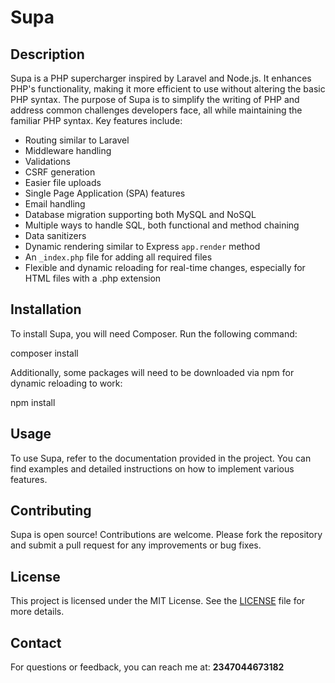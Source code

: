 # Supa

## Description
Supa is a PHP supercharger inspired by Laravel and Node.js. It enhances PHP's functionality, making it more efficient to use without altering the basic PHP syntax. The purpose of Supa is to simplify the writing of PHP and address common challenges developers face, all while maintaining the familiar PHP syntax. Key features include:

- Routing similar to Laravel
- Middleware handling
- Validations
- CSRF generation
- Easier file uploads
- Single Page Application (SPA) features
- Email handling
- Database migration supporting both MySQL and NoSQL
- Multiple ways to handle SQL, both functional and method chaining
- Data sanitizers
- Dynamic rendering similar to Express `app.render` method
- An `_index.php` file for adding all required files
- Flexible and dynamic reloading for real-time changes, especially for HTML files with a .php extension

## Installation
To install Supa, you will need Composer. Run the following command:

composer install

Additionally, some packages will need to be downloaded via npm for dynamic reloading to work:

npm install

## Usage
To use Supa, refer to the documentation provided in the project. You can find examples and detailed instructions on how to implement various features.

## Contributing
Supa is open source! Contributions are welcome. Please fork the repository and submit a pull request for any improvements or bug fixes.

## License
This project is licensed under the MIT License. See the [LICENSE](LICENSE) file for more details.

## Contact
For questions or feedback, you can reach me at: **2347044673182**
